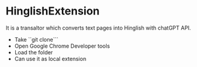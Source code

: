 # HinglishExtension

It is a transaltor which converts text pages into Hinglish with chatGPT API. 

- Take ``git clone```
- Open Google Chrome Developer tools
- Load the folder
- Can use it as local extension 
